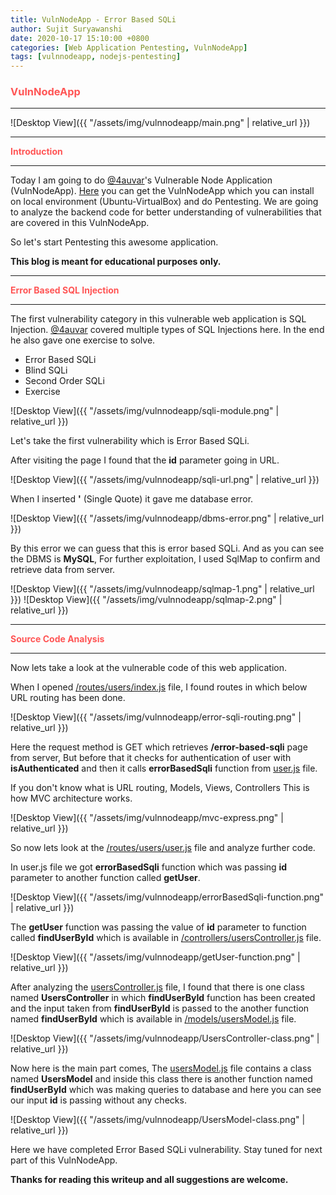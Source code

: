 ```yaml
---
title: VulnNodeApp - Error Based SQLi
author: Sujit Suryawanshi
date: 2020-10-17 15:10:00 +0800
categories: [Web Application Pentesting, VulnNodeApp]
tags: [vulnnodeapp, nodejs-pentesting]
---
```


<h3><strong><span style="color:#ff5555">VulnNodeApp</span></strong></h3>

---

![Desktop View]({{ "/assets/img/vulnnodeapp/main.png" | relative_url }})

---

<strong><span style="color:#ff5555">Introduction</span></strong>

---

Today I am going to do [@4auvar](https://twitter.com/4auvar)'s Vulnerable Node Application (VulnNodeApp).
[Here](https://github.com/4auvar/VulnNodeApp) you can get the VulnNodeApp which you can install on local environment (Ubuntu-VirtualBox) and do Pentesting.
We are going to analyze the backend code for better understanding of vulnerabilities that are covered in this VulnNodeApp.

So let's start Pentesting this awesome application.

**This blog is meant for educational purposes only.**

---

<strong><span style="color:#ff5555">Error Based SQL Injection</span></strong>

---

The first vulnerability category in this vulnerable web application is SQL Injection. [@4auvar](https://twitter.com/4auvar) covered multiple types of SQL Injections here. In the end he also gave one exercise to solve.

* Error Based SQLi
* Blind SQLi
* Second Order SQLi
* Exercise

![Desktop View]({{ "/assets/img/vulnnodeapp/sqli-module.png" | relative_url }})

Let's take the first vulnerability which is Error Based SQLi.

After visiting the page I found that the **id** parameter going in URL.

![Desktop View]({{ "/assets/img/vulnnodeapp/sqli-url.png" | relative_url }})

When I inserted **'** (Single Quote) it gave me database error.

![Desktop View]({{ "/assets/img/vulnnodeapp/dbms-error.png" | relative_url }})

By this error we can guess that this is error based SQLi. And as you can see the DBMS is **MySQL**, For further exploitation, I used SqlMap to confirm and retrieve data from server.

![Desktop View]({{ "/assets/img/vulnnodeapp/sqlmap-1.png" | relative_url }})
![Desktop View]({{ "/assets/img/vulnnodeapp/sqlmap-2.png" | relative_url }})

---

<strong><span style="color:#ff5555">Source Code Analysis</span></strong>

---

Now lets take a look at the vulnerable code of this web application.

When I opened [/routes/users/index.js](https://github.com/4auvar/VulnNodeApp/blob/master/routes/users/index.js) file, I found routes in which below URL routing has been done.

![Desktop View]({{ "/assets/img/vulnnodeapp/error-sqli-routing.png" | relative_url }})

Here the request method is GET which retrieves **/error-based-sqli** page from server, But before that it checks for authentication of user with **isAuthenticated** and then it calls **errorBasedSqli** function from [user.js](https://github.com/4auvar/VulnNodeApp/blob/master/routes/users/user.js) file.

If you don't know what is URL routing, Models, Views, Controllers This is how MVC architecture works.

![Desktop View]({{ "/assets/img/vulnnodeapp/mvc-express.png" | relative_url }})

So now lets look at the [/routes/users/user.js](https://github.com/4auvar/VulnNodeApp/blob/master/routes/users/user.js) file and analyze further code.

In user.js file we got **errorBasedSqli** function which was passing **id** parameter to another function called **getUser**.

![Desktop View]({{ "/assets/img/vulnnodeapp/errorBasedSqli-function.png" | relative_url }})

The **getUser** function was passing the value of **id** parameter to function called **findUserById** which is available in [/controllers/usersController.js](https://github.com/4auvar/VulnNodeApp/blob/master/controllers/usersController.js) file.

![Desktop View]({{ "/assets/img/vulnnodeapp/getUser-function.png" | relative_url }})

After analyzing the [usersController.js](https://github.com/4auvar/VulnNodeApp/blob/master/controllers/usersController.js) file, I found that there is one class named **UsersController** in which **findUserById** function has been created and the input taken from **findUserById** is passed to the another function named **findUserById** which is available in [/models/usersModel.js](https://github.com/4auvar/VulnNodeApp/blob/master/models/usersModel.js) file.

![Desktop View]({{ "/assets/img/vulnnodeapp/UsersController-class.png" | relative_url }})

Now here is the main part comes, The [usersModel.js](https://github.com/4auvar/VulnNodeApp/blob/master/models/usersModel.js) file contains a class named **UsersModel** and inside this class there is another function named **findUserById** which was making queries to database and here you can see our input **id** is passing without any checks.

![Desktop View]({{ "/assets/img/vulnnodeapp/UsersModel-class.png" | relative_url }})

Here we have completed Error Based SQLi vulnerability. Stay tuned for next part of this VulnNodeApp.

**Thanks for reading this writeup and all suggestions are welcome.**
